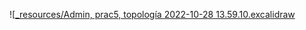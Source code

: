 ![[_resources/Admin, prac5, topología 2022-10-28 13.59.10.excalidraw](_resources/Admin,%20prac5,%20topolog%C3%ADa%202022-10-28%2013.59.10.excalidraw.md)